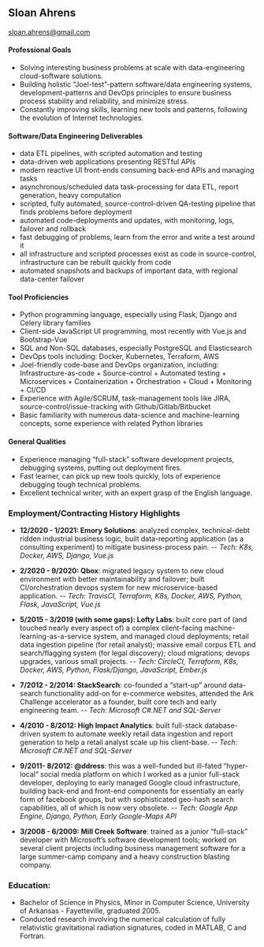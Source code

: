 ## Sloan Ahrens
sloan.ahrens@gmail.com

#### Professional Goals
- Solving interesting business problems at scale with data-engineering cloud-software solutions.
- Building holistic “Joel-test”-pattern software/data engineering systems, development-patterns and DevOps principles to ensure business process stability and reliability, and minimize stress.
- Constantly improving skills, learning new tools and patterns, following the evolution of Internet technologies.

#### Software/Data Engineering Deliverables
- data ETL pipelines, with scripted automation and testing
- data-driven web applications presenting RESTful APIs
- modern reactive UI front-ends consuming back-end APIs and managing tasks
- asynchronous/scheduled data task-processing for data ETL, report generation, heavy computation
- scripted, fully automated, source-control-driven QA-testing pipeline that finds problems before deployment
- automated code-deployments and updates, with monitoring, logs, failover and rollback
- fast debugging of problems, learn from the error and write a test around it
- all infrastructure and scripted processes exist as code in source-control, infrastructure can be rebuilt quickly from code
- automated snapshots and backups of important data, with regional data-center failover

#### Tool Proficiencies
- Python programming language, especially using Flask, Django and Celery library families
- Client-side JavaScript UI programming, most recently with Vue.js and Bootstrap-Vue
- SQL and Non-SQL databases, especially PostgreSQL and Elasticsearch
- DevOps tools including: Docker, Kubernetes, Terraform, AWS
- Joel-friendly code-base and DevOps organization, including: Infrastructure-as-code + Source-control + Automated testing + Microservices + Containerization + Orchestration + Cloud + Monitoring + CI/CD
- Experience with Agile/SCRUM, task-management tools like JIRA, source-control/issue-tracking with Github/Gitlab/Bitbucket
- Basic familiarity with numerous data-science and machine-learning concepts, some experience with related Python libraries

#### General Qualities
- Experience managing “full-stack” software development projects, debugging systems, putting out deployment fires.
- Fast learner, can pick up new tools quickly, lots of experience debugging tough technical problems.
- Excellent technical writer, with an expert grasp of the English language.

### Employment/Contracting History Highlights

- **12/2020 - 1/2021: Emory Solutions**: analyzed complex, technical-debt ridden industrial business logic, built data-reporting application (as a consulting experiment) to mitigate business-process pain.
-- *Tech: K8s, Docker, AWS, Django, Vue.js*

- **2/2020 - 9/2020: Qbox**: migrated legacy system to new cloud environment with better maintainability and failover; built CI/orchestration devops system for new microservice-based application.
-- *Tech: TravisCI, Terraform, K8s, Docker, AWS, Python, Flask, JavaScript, Vue.js*

- **5/2015 - 3/2019 (with some gaps): Lofty Labs**: built core part of (and touched nearly every aspect of) a complex client-facing machine-learning-as-a-service system, and managed cloud deployments; retail data ingestion pipeline (for retail analyst); massive email corpus ETL and search/flagging system (for legal discovery); cloud migrations; devops upgrades, various small projects.
-- *Tech: CircleCI, Terraform, K8s, Docker, AWS, Python, Flask/Django, JavaScript, Ember.js*

- **7/2012 - 2/2014: StackSearch**: co-founded a “start-up” around data-search functionality add-on for e-commerce websites, attended the Ark Challenge accelerator as a founder, built core tech and early engineering team.
-- *Tech: Microsoft C#.NET and SQL-Server*

- **4/2010 - 8/2012: High Impact Analytics**: built full-stack database-driven system to automate weekly retail data ingestion and report generation to help a retail analyst scale up his client-base.
-- *Tech: Microsoft C#.NET and SQL-Server*

- **9/2011- 8/2012: @ddress**: this was a well-funded but ill-fated “hyper-local” social media platform on which I worked as a junior full-stack developer, deploying to early managed Google cloud infrastructure, building back-end and front-end components for essentially an early form of facebook groups, but with sophisticated geo-hash search capabilities, all of which is now very obsolete.
-- *Tech: Google App Engine, Django, Python, Early Google-Maps API*

- **3/2008 - 6/2009: Mill Creek Software**: trained as a junior “full-stack” developer with Microsoft’s software development tools; worked on several client projects including business management software for a large summer-camp company and a heavy construction blasting company.

### Education:

- Bachelor of Science in Physics, Minor in Computer Science, University of Arkansas -
Fayetteville, graduated 2005.
- Conducted research involving the numerical calculation of fully relativistic gravitational
radiation signatures, coded in MATLAB, C and Fortran.